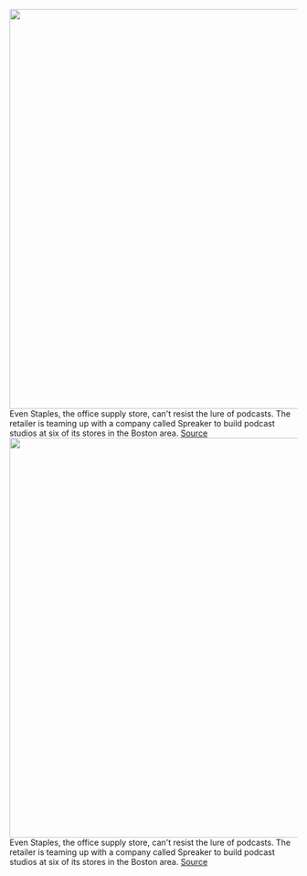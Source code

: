 <img src='https://cdn.vox-cdn.com/thumbor/jbQcMw-MZb4m-dtvVmiOdKuZ4zU=/0x0:4354x2898/1200x800/filters:focal(1829x1101:2525x1797)/cdn.vox-cdn.com/uploads/chorus_image/image/66337488/shutterstock_204136483.0.0.jpg' width='700px' /><br/>
Even Staples, the office supply store, can't resist the lure of podcasts. The retailer is teaming up with a company called Spreaker to build podcast studios at six of its stores in the Boston area.
<a href='https://www.theverge.com/2020/2/19/21143803/staples-connect-spreaker-podcast-studio-rental-boston'> Source <a/><img src='https://cdn.vox-cdn.com/thumbor/jbQcMw-MZb4m-dtvVmiOdKuZ4zU=/0x0:4354x2898/1200x800/filters:focal(1829x1101:2525x1797)/cdn.vox-cdn.com/uploads/chorus_image/image/66337488/shutterstock_204136483.0.0.jpg' width='700px' /><br/>
Even Staples, the office supply store, can't resist the lure of podcasts. The retailer is teaming up with a company called Spreaker to build podcast studios at six of its stores in the Boston area.
<a href='https://www.theverge.com/2020/2/19/21143803/staples-connect-spreaker-podcast-studio-rental-boston'> Source <a/>